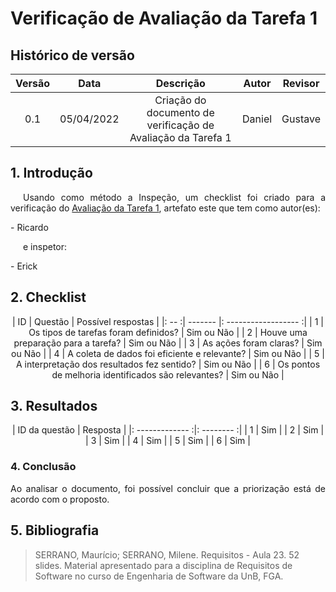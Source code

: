 # Verificação de Avaliação da Tarefa 1

## Histórico de versão

|Versão | Data | Descrição | Autor|  Revisor |
| :--: | :--: | :--: | :--: | :--:  |
| 0.1 | 05/04/2022  | Criação do documento de verificação de Avaliação da Tarefa 1 | Daniel |  Gustave |

## 1. Introdução
<p style="text-indent: 20px; text-align: justify">
Usando como método a Inspeção, um checklist foi criado para a verificação do <a href="https://interacao-humano-computador.github.io/2021.2-Cebraspe/Avalia%C3%A7%C3%A3o_desenvolvimento/Nivel1/avaliacao1/" target="_blank">Avaliação da Tarefa 1</a>, artefato este que tem como autor(es):
</p>
- Ricardo
<p style="text-indent: 20px; text-align: justify">
e inspetor:
</p>
- Erick

## 2. Checklist

<center>

| ID | Questão | Possível respostas |
|: -- :| ------- |: ------------------ :|
| 1 | Os tipos de tarefas foram definidos? | Sim ou Não |
| 2 | Houve uma preparação para a tarefa? | Sim ou Não |
| 3 | As ações foram claras? | Sim ou Não |
| 4 | A coleta de dados foi eficiente e relevante? | Sim ou Não |
| 5 | A interpretação dos resultados fez sentido? | Sim ou Não |
| 6 | Os pontos de melhoria identificados são relevantes? | Sim ou Não |

</center>

## 3. Resultados

<center>

| ID da questão | Resposta |
|: ------------- :|: -------- :|
| 1 | Sim |
| 2 | Sim |
| 3 | Sim |
| 4 | Sim |
| 5 | Sim |
| 6 | Sim |
</center>

### 4. Conclusão
<p style="text-align: justify;">Ao analisar o documento, foi possível concluir que a priorização está de acordo com o proposto.
</p>

## 5. Bibliografia

> SERRANO, Maurício; SERRANO, Milene. Requisitos - Aula 23. 52 slides. Material apresentado para a disciplina de Requisitos de Software no curso de Engenharia de Software da UnB, FGA.
